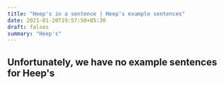 ```yaml
---
title: "Heep's in a sentence | Heep's example sentences"
date: 2021-01-20T19:57:50+05:30
draft: falses
summary: "Heep's"
---
```

## Unfortunately, we have no example sentences for Heep's                 
